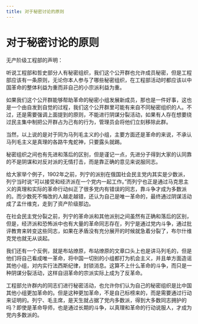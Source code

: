 ```yaml
---
title: 对于秘密讨论的原则
---
```


# 对于秘密讨论的原则

无产阶级工程部的声明：

听说工程部和哲史部分人有秘密组织，我们这个公开群也允许成员秘密，但是工程部应该有一条原则，无论你本人参与了哪些秘密组织，在工程部活动时都应该以中国革命的整体利益为重而非自己的小宗派利益为重。

如果我们这个公开群能够帮助革命的秘密小组发展新成员，那也是一件好事，这也是一个由自发到自觉的过程，我们这个公开群里可能有来自不同秘密组织的人。不过，还是需要强调上面提到的原则，不能进行阴谋分裂活动，如果有人存在想要绕过民主集中制把公开群占为己有的行为，管理员会将他们立刻移除此群。

当然，以上说的是对于同为马列毛主义的小组，主要方面还是革命的来说，不承认马列毛主义是真理的各路牛鬼蛇神，只要露头就踢。

秘密组织之间也有先进和落后的区别，但是谨记一点，先进分子得到大家的认同靠的不是阴谋和对反对派的无情打击，而是靠正确的意见来说服同志。

给大家举个例子，1902年之前，列宁的派别在俄国社会民主党内其实是少数派，列宁当时说“可以接受和经济派在一个党内一起工作。”而列宁也正是通过马克思主义的真理和实际的革命行动纠正了很多党内有错误的同志，靠斗争才成为多数派的。而少数死不悔改的人越走越错，还认为自己是唯一革命的，最终通过阴谋活动成了孟什维克，走到了资产阶级那边。

在社会民主党分裂之前，列宁的革命派和其他派别之间虽然有正确和落后的区别，但是，经济派和恐怖派中也有大量的革命同志存在，列宁是通过党内斗争，通过批评教育来转变这些同志，如果在矛盾没有充分展开的时候就急着分裂了，布尔什维克党也就无从谈起。

我们还有一个反例，就是布站燎原，布站燎原的文章口头上也是讲马列毛的，但是他们将自己看成唯一革命，将中国一切别的小组都打为机会主义，并且单方面造谣其他小组，对内实行法西斯纪律，封锁消息。这算不上什么革命的斗争，而只是一种阴谋分裂活动，这样自诩革命的宗派实际上成为了反革命。

工程部允许群内的同志们进行秘密活动，也允许你们认为自己的秘密组织是比中国其他小组更加革命的。但是这种更加革命，不是自己标榜来的，而是需要通过行动来证明的。列宁、毛主席，是天生就占据了党内多数派，得到大多数同志拥护的吗？即使是革命导师，也是通过长期的斗争，以真理和革命的行动说服人，才成为党内多数派的。